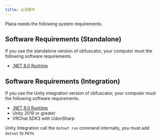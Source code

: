 ```yaml
---
title: 必須要件
---
```


Plana needs the following system requirements.

## Software Requirements (Standalone)

If you use the standalone version of obfuscator, your computer must the following software requirements.

- [.NET 8.0 Runtime](https://dotnet.microsoft.com/en-us/download/dotnet/8.0)

## Software Requirements (Integration)

If you use the Unity integration version of obfuscator, your computer must the following software requirements.

- [.NET 8.0 Runtime](https://dotnet.microsoft.com/en-us/download/dotnet/8.0)
- Unity 2019 or greater
- VRChat SDK3 with UdonSharp

Unity Integration call the `dotnet run` command internally, you must add `dotnet` to `PATH`.
